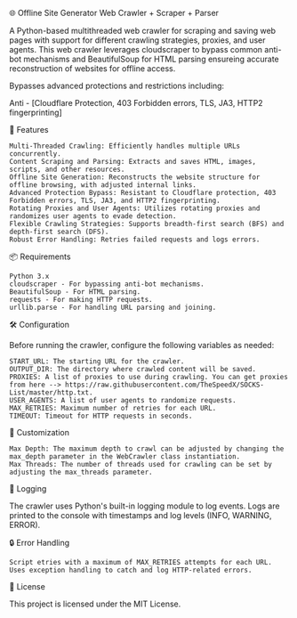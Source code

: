 🌐 Offline Site Generator
Web Crawler + Scraper + Parser

A Python-based multithreaded web crawler for scraping and saving web pages with support for different crawling strategies, proxies, and user agents. This web crawler leverages cloudscraper to bypass common anti-bot mechanisms and BeautifulSoup for HTML parsing ensureing accurate reconstruction of websites for offline access.

Bypasses advanced protections and restrictions including:

Anti - [Cloudflare Protection,
403 Forbidden errors,
TLS,
JA3,
HTTP2 fingerprinting]
   
🚀 Features

    Multi-Threaded Crawling: Efficiently handles multiple URLs concurrently.
    Content Scraping and Parsing: Extracts and saves HTML, images, scripts, and other resources.
    Offline Site Generation: Reconstructs the website structure for offline browsing, with adjusted internal links.
    Advanced Protection Bypass: Resistant to Cloudflare protection, 403 Forbidden errors, TLS, JA3, and HTTP2 fingerprinting.
    Rotating Proxies and User Agents: Utilizes rotating proxies and randomizes user agents to evade detection.
    Flexible Crawling Strategies: Supports breadth-first search (BFS) and depth-first search (DFS).
    Robust Error Handling: Retries failed requests and logs errors.

📦 Requirements

    Python 3.x
    cloudscraper - For bypassing anti-bot mechanisms.
    BeautifulSoup - For HTML parsing.
    requests - For making HTTP requests.
    urllib.parse - For handling URL parsing and joining.


🛠️ Configuration

Before running the crawler, configure the following variables as needed:

    START_URL: The starting URL for the crawler.
    OUTPUT_DIR: The directory where crawled content will be saved.
    PROXIES: A list of proxies to use during crawling. You can get proxies from here --> https://raw.githubusercontent.com/TheSpeedX/SOCKS-List/master/http.txt.
    USER_AGENTS: A list of user agents to randomize requests.
    MAX_RETRIES: Maximum number of retries for each URL.
    TIMEOUT: Timeout for HTTP requests in seconds.

🔄 Customization

    Max Depth: The maximum depth to crawl can be adjusted by changing the max_depth parameter in the WebCrawler class instantiation.
    Max Threads: The number of threads used for crawling can be set by adjusting the max_threads parameter.

📜 Logging

The crawler uses Python's built-in logging module to log events. Logs are printed to the console with timestamps and log levels (INFO, WARNING, ERROR).

🔒 Error Handling

    Script etries with a maximum of MAX_RETRIES attempts for each URL.
    Uses exception handling to catch and log HTTP-related errors.


📝 License

This project is licensed under the MIT License.
